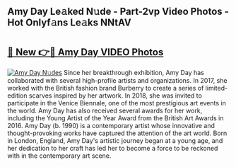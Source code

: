 ## Amy Day Le𝚊ked N𝚞de - Part-2vp Video Photos - Hot Onlyf𝚊ns Le𝚊ks NNtAV

# <h2><a href="http://ab38044.deff.icu/?id=Amy+Day">🔗 New 👉🔴 Amy Day VIDEO Photos</a></h2>

[![Amy Day N𝚞des](https://i.imgur.com/rIISA9y.gif)](http://ab38044.deff.icu/?id=Amy+Day)
Since her breakthrough exhibition, Amy Day has collaborated with several high-profile artists and organizations. In 2017, she worked with the British fashion brand Burberry to create a series of limited-edition scarves inspired by her artwork. In 2018, she was invited to participate in the Venice Biennale, one of the most prestigious art events in the world. Amy Day has also received several awards for her work, including the Young Artist of the Year Award from the British Art Awards in 2016. Amy Day (b. 1990) is a contemporary artist whose innovative and thought-provoking works have captured the attention of the art world. Born in London, England, Amy Day's artistic journey began at a young age, and her dedication to her craft has led her to become a force to be reckoned with in the contemporary art scene.
